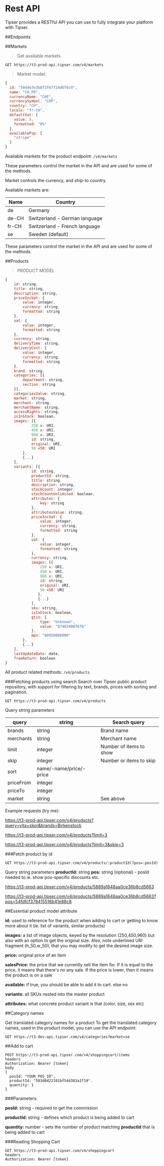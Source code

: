 # Rest API

Tipser provides a RESTful API you can use to fully integrate your platform with Tipser.

##Endpoints

##Markets

> Get available markets

```curl
GET https://t3-prod-api.tipser.com/v4/markets
```

> Market model:

```js
{
  id: "59dde7e3b8f3f67f24d6f6c9",
  name: "CH_FR",
  currencyName: "CHF",
  currencySymbol: "CHF",
  country: "CH",
  locale: "fr-CH",
  defaultVat: {
    value: 8,
    formatted: "8%"
  },
  availablePsp: [
    "stripe"
  ]
}
```

Available markets for the product endpoint: `/v4/markets`

These parameters control the market in the API and are used for some of the methods.

Market controls the currency, and ship-to country. 

Available markets are: 

Name | Country
---- | -------------
de | Germany 
de-CH | Switzerland - German language
fr-CH | Switzerland - French language
se | Sweden (default) 

These parameters control the market in the API and are used for some of the methods.

##Products

> PRODUCT MODEL

```js
{
    id: string,
    title: string,
    description: string,
    priceIncVat: {
        value: integer,
        currency: string,
        formatted: string
    },
    vat: {
        value: integer,
        formatted: string
    },
    currency: string,
    deliveryTime: string,
    deliveryCost: {
        value: integer,
        currency: string,
        formatted: string
    },
    brand: string,
    categories: [{
        department: string,
        section: string
    }],
    categoriesValue: string,
    market: string,
    merchant: string,
    merchantName: string,
    accessRights: string,
    isInStock: boolean,
    images: [{
            250 x: URI,
            450 x: URI,
            960 x: URI,
            id: string,
            original: URI,
            50 x50: URI
        },
        {...}
    ],
    variants: [{
            id: string,
            productId: string,
            title: string,
            description: string,
            stockCount: integer,
            stockCountUnlimited: boolean,
            attributes: {
                key: string
            },
            attributesValue: string,
            priceIncVat: {
                value: integer,
                currency: string,
                formatted: string
            },
            vat: {
                value: integer,
                formatted: string
            },
            currency: string,
            images: [{
                250 x: URI,
                450 x: URI,
                960 x: URI,
                id: string,
                original: URI,
                50 x50: URI
               },
               {...}
            ],
            sku: string,
            isInStock: boolean,
            gtin: {
                type: "Unknown",
                value: "874034007676"
            },
            mpn: "80950086000"
        },
        {...}
    ],
    lastUpdateDate: date,
    freeReturn: boolean
}
```

All product related methods: `/v4/products`

###Fetching products using search
Search over Tipser public product repository, with support for filtering by text, brands, prices with sorting and pagination.

`GET https://t3-prod-api.tipser.com/v4/products`

Query string parameters

query | string | Search query
----- | ------ | -----------
brands | string | Brand name
merchants | string | Merchant name  
limit | integer | Number of items to show
skip | integer | Number or items to skip  
sort | name/-name/price/-price	 
priceFrom | integer	 
priceTo | integer	 
market | string | See above

Example requests (try me):

<a href="https://t3-prod-api.tipser.com/v4/products?query=vita+skor&brands=Birkenstock" target="_blank">https://t3-prod-api.tipser.com/v4/products?query=vita+skor&brands=Birkenstock</a>

<a href="https://t3-prod-api.tipser.com/v4/products?limit=3" target="_blank">https://t3-prod-api.tipser.com/v4/products?limit=3</a>

<a href="https://t3-prod-api.tipser.com/v4/products?limit=3&skip=3" target="_blank">https://t3-prod-api.tipser.com/v4/products?limit=3&skip=3</a>


###Fetch product by id


`GET https://t3-prod-api.tipser.com/v4/products/:productId(?pos=:posId)`

Query string parameters
**productId:** string
**pos:** string (optional) - posId needed to ie. show pos-specific discounts etc.

<a href="https://t3-prod-api.tipser.com/v4/products/5889a1648aa0ce36b8cd5663" target="_blank">https://t3-prod-api.tipser.com/v4/products/5889a1648aa0ce36b8cd5663</a>

<a href="https://t3-prod-api.tipser.com/v4/products/5889a1648aa0ce36b8cd5663?pos=54fdfcf378415516b41e88c8" target="_blank">https://t3-prod-api.tipser.com/v4/products/5889a1648aa0ce36b8cd5663?pos=54fdfcf378415516b41e88c8</a>


##Essential product model attribute

**id:** used to reference for the product when adding to cart or getting to know more about it (ie. list of variants, similar products)

**images:** a list of image objects, keyed by the resolution (250,450,960) but also with an option to get the original size. Also, note underlined URI fragment (h_50,w_50), that you may modify to get the desired image size.

**price:** original price of an item

**salesPrice:** the price that we currently sell the item for. If it is equal to the price, it means that there's no any sale. If the price is lower, then it means the product is on a sale

**available:** if true, you should be able to add it to cart. else no

**variants:** all SKUs nested into the master product

**attributes:** what concrete product variant is that (color, size, sex etc)

##Category names

Get translated category names for a product
To get the translated category names, used in the product model, you can use the API endpoint:

`GET https://t3-dev-api.tipser.com/v4/categories?market=se`

##Add to cart

```shell
POST https://t3-prod-api.tipser.com/v4/shoppingcart/items
headers
Authorization: Bearer [token]
body
{
  posId: "YOUR_POS_ID",
  productId: "583d0d22101bf54d383a1f19".
  quantity: 1
}
```

###Parameters:

**posId:** string - required to get the commission

**productId:** string - defines which product is being added to cart

**quantity:** number - sets the number of product matching **productId** that is being added to cart

###Reading Shopping Cart

```shell
GET https://t3-prod-api.tipser.com/v4/shoppingcart
headers
Authorization: Bearer [token]
```

